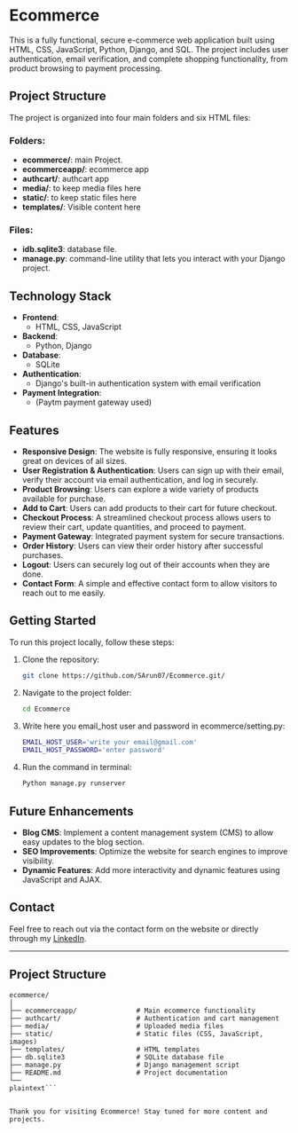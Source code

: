 # Ecommerce


This is a fully functional, secure e-commerce web application built using HTML, CSS, JavaScript, Python, Django, and SQL. The project includes user authentication, email verification, and complete shopping functionality, from product browsing to payment processing.

## Project Structure

The project is organized into four main folders and six HTML files:

### Folders:
- **ecommerce/**: main Project.
- **ecommerceapp/**: ecommerce app 
- **authcart/**: authcart app
- **media/**: to keep media files here
- **static/**: to keep static files here
- **templates/**: Visible content here

### Files:
- **idb.sqlite3**: database file.
- **manage.py**: command-line utility that lets you interact with your Django project.

## Technology Stack

- **Frontend**: 
  - HTML, CSS, JavaScript
- **Backend**: 
  - Python, Django
- **Database**: 
  - SQLite
- **Authentication**: 
  - Django's built-in authentication system with email verification
- **Payment Integration**: 
  - (Paytm payment gateway used)

## Features

- **Responsive Design**: The website is fully responsive, ensuring it looks great on devices of all sizes.
- **User Registration & Authentication**: Users can sign up with their email, verify their account via email authentication, and log in securely.
- **Product Browsing**: Users can explore a wide variety of products available for purchase.
- **Add to Cart**: Users can add products to their cart for future checkout.
- **Checkout Process**: A streamlined checkout process allows users to review their cart, update quantities, and proceed to payment.
- **Payment Gateway**: Integrated payment system for secure transactions.
- **Order History**: Users can view their order history after successful purchases.
- **Logout**: Users can securely log out of their accounts when they are done.
- **Contact Form**: A simple and effective contact form to allow visitors to reach out to me easily.

## Getting Started

To run this project locally, follow these steps:

1. Clone the repository:
    ```bash
    git clone https://github.com/SArun07/Ecommerce.git/
    ```

2. Navigate to the project folder:
    ```bash
    cd Ecommerce
    ```

3. Write here you email_host user and password in ecommerce/setting.py:
    ```bash
    EMAIL_HOST_USER='write your email@gmail.com'
    EMAIL_HOST_PASSWORD='enter password'
    ```

3. Run the command in terminal:
    ```bash
    Python manage.py runserver
    ```




## Future Enhancements

- **Blog CMS**: Implement a content management system (CMS) to allow easy updates to the blog section.
- **SEO Improvements**: Optimize the website for search engines to improve visibility.
- **Dynamic Features**: Add more interactivity and dynamic features using JavaScript and AJAX.

## Contact

Feel free to reach out via the contact form on the website or directly through my [LinkedIn](https://www.linkedin.com/in/arunsingh027).

---

## Project Structure

```plaintext
ecommerce/
│
├── ecommerceapp/               # Main ecommerce functionality
├── authcart/                   # Authentication and cart management
├── media/                      # Uploaded media files
├── static/                     # Static files (CSS, JavaScript, images)
├── templates/                  # HTML templates
├── db.sqlite3                  # SQLite database file
├── manage.py                   # Django management script
├── README.md                   # Project documentation
└── 
plaintext```


Thank you for visiting Ecommerce! Stay tuned for more content and projects.

